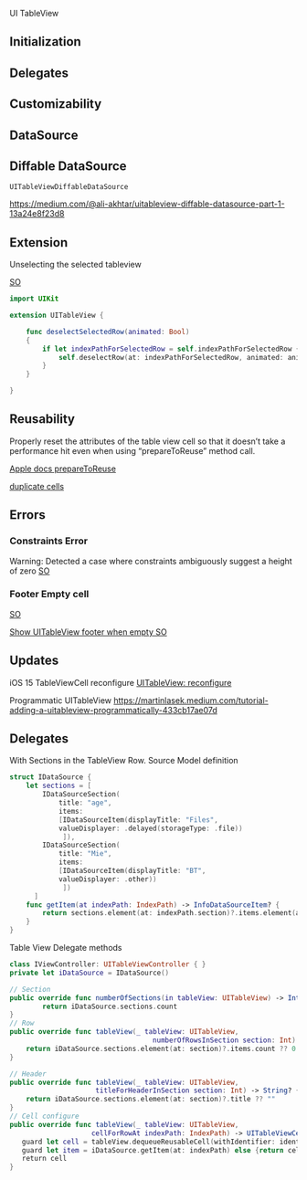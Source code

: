 UI TableView


## Initialization


## Delegates


## Customizability


## DataSource



## Diffable DataSource

`UITableViewDiffableDataSource`

https://medium.com/@ali-akhtar/uitableview-diffable-datasource-part-1-13a24e8f23d8


## Extension

Unselecting the selected tableview

[SO](https://stackoverflow.com/questions/3968037/how-to-deselect-a-selected-uitableview-cell)

```swift
import UIKit

extension UITableView {

    func deselectSelectedRow(animated: Bool)
    {
        if let indexPathForSelectedRow = self.indexPathForSelectedRow {
            self.deselectRow(at: indexPathForSelectedRow, animated: animated)
        }
    }

}
```


## Reusability


Properly reset the attributes of the table view cell so that it doesn’t take a performance hit even when using “prepareToReuse” method call.

[Apple docs prepareToReuse](https://developer.apple.com/documentation/uikit/uitableviewcell/1623223-prepareforreuse)

[duplicate cells](https://fluffy.es/solve-duplicated-cells/)


## Errors

### Constraints Error

Warning: Detected a case where constraints ambiguously suggest a height of zero
[SO](https://stackoverflow.com/questions/25902288/detected-a-case-where-constraints-ambiguously-suggest-a-height-of-zero)

### Footer Empty cell

[SO](https://stackoverflow.com/questions/19911536/how-to-add-footer-view-for-uitableview-in-ib-when-working-with-storyboards)

[Show UITableView footer when empty SO](https://stackoverflow.com/questions/36330344/show-uitableview-footer-when-empty)

## Updates

iOS 15 TableViewCell reconfigure
[UITableView: reconfigure](https://twitter.com/smileyborg/status/1403908057185144832?lang=en)

Programmatic UITableView
https://martinlasek.medium.com/tutorial-adding-a-uitableview-programmatically-433cb17ae07d


## Delegates

With Sections in the TableView Row.
Source Model definition
```swift
struct IDataSource {
    let sections = [
        IDataSourceSection(
            title: "age",
            items:
            [IDataSourceItem(displayTitle: "Files",
            valueDisplayer: .delayed(storageType: .file))
             ]),
		IDataSourceSection(
            title: "Mie",
            items:
            [IDataSourceItem(displayTitle: "BT",
            valueDisplayer: .other))
             ])
      ]
    func getItem(at indexPath: IndexPath) -> InfoDataSourceItem? {
        return sections.element(at: indexPath.section)?.items.element(at: indexPath.row)
    }
}
```

Table View Delegate methods
```swift
class IViewController: UITableViewController { }
private let iDataSource = IDataSource()

// Section
public override func numberOfSections(in tableView: UITableView) -> Int {
        return iDataSource.sections.count
}
// Row
public override func tableView(_ tableView: UITableView,
                                   numberOfRowsInSection section: Int) -> Int {
    return iDataSource.sections.element(at: section)?.items.count ?? 0
}

// Header
public override func tableView(_ tableView: UITableView,
                     titleForHeaderInSection section: Int) -> String? {
    return iDataSource.sections.element(at: section)?.title ?? ""
}
// Cell configure
public override func tableView(_ tableView: UITableView,
					cellForRowAt indexPath: IndexPath) -> UITableViewCell {
   guard let cell = tableView.dequeueReusableCell(withIdentifier: identifier) as? CustomUITableViewCell else { return UITableViewCell() }
   guard let item = iDataSource.getItem(at: indexPath) else {return cell }
   return cell
}
```